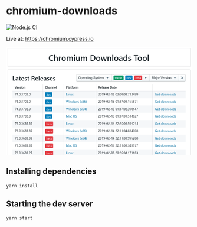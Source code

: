 # chromium-downloads

[![Node.js CI](https://github.com/sekedus/chromium-downloads/actions/workflows/node.js.yml/badge.svg)](https://github.com/sekedus/chromium-downloads/actions/workflows/node.js.yml)

Live at: https://chromium.cypress.io

[![screnshoot](screenshot.png)](https://github.com/sekedus/chromium-downloads)

## Installing dependencies

```
yarn install
```

## Starting the dev server

```
yarn start
```
